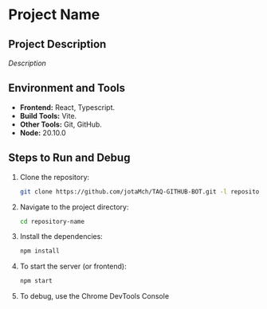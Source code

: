 # Project Name

## Project Description

_Description_

## Environment and Tools

- **Frontend:** React, Typescript.
- **Build Tools:** Vite.
- **Other Tools:** Git, GitHub.
- **Node:** 20.10.0

## Steps to Run and Debug

1. Clone the repository:
    ```bash
    git clone https://github.com/jotaMch/TAQ-GITHUB-BOT.git -l repository-name
2. Navigate to the project directory:
    ```bash
    cd repository-name

3. Install the dependencies:
    ```bash
    npm install

4. To start the server (or frontend):
    ```bash
    npm start

5. To debug, use the Chrome DevTools Console